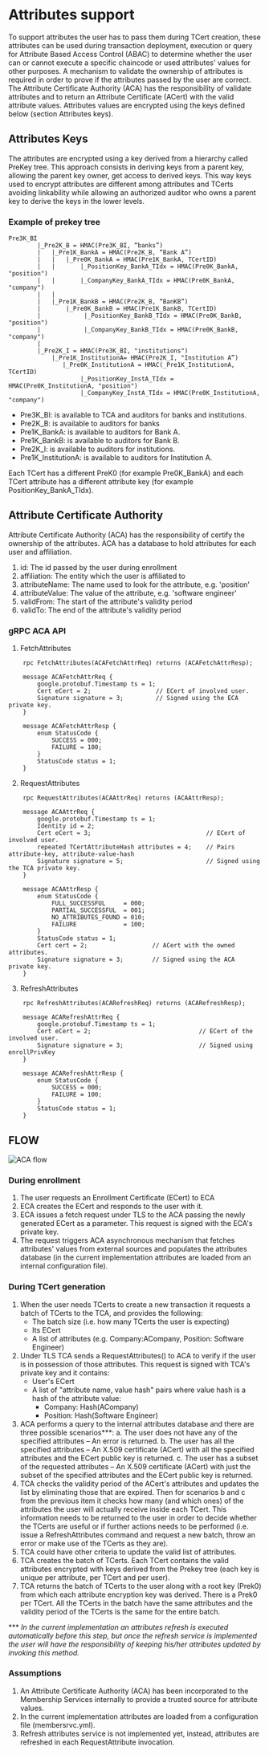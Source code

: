 # Attributes support

To support attributes the user has to pass them during TCert creation, these attributes can be used  during transaction deployment, execution or query for Attribute Based Access Control (ABAC) to determine whether the user can or cannot execute a specific chaincode  or used attributes' values for other purposes. A mechanism to validate the ownership of attributes is required in order to prove if the attributes passed by the user are correct. The Attribute Certificate Authority (ACA) has the responsibility of validate attributes and to return an Attribute Certificate (ACert) with the valid attribute values.
Attributes values are encrypted using the keys defined below (section Attributes keys).

## Attributes Keys

The attributes are encrypted using a key derived from a hierarchy called PreKey tree. This approach consists in deriving keys from a parent key, allowing the parent key owner, get access to derived keys. This way keys used to encrypt attributes are different among attributes and TCerts avoiding linkability while allowing an authorized auditor who owns a parent key to derive the keys in the lower levels.  


### Example of prekey tree

    Pre3K_BI
            |_Pre2K_B = HMAC(Pre3K_BI, “banks”)
            |   |_Pre1K_BankA = HMAC(Pre2K_B, “Bank A”)
            |   |   |_Pre0K_BankA = HMAC(Pre1K_BankA, TCertID)
            |   |       |_PositionKey_BankA_TIdx = HMAC(Pre0K_BankA, "position")
            |   |       |_CompanyKey_BankA_TIdx = HMAC(Pre0K_BankA, "company")
            |   |
            |   |_Pre1K_BankB = HMAC(Pre2K_B, “BanKB”)
            |       |_Pre0K_BankB = HMAC(Pre1K_BankB, TCertID)
            |            |_PositionKey_BankB_TIdx = HMAC(Pre0K_BankB, "position")
            |            |_CompanyKey_BankB_TIdx = HMAC(Pre0K_BankB, "company")
            |
            |_Pre2K_I = HMAC(Pre3K_BI, "institutions")
                |_Pre1K_InstitutionA= HMAC(Pre2K_I, "Institution A”)
                   |_Pre0K_InstitutionA = HMAC(_Pre1K_InstitutionA, TCertID)
                        |_PositionKey_InstA_TIdx = HMAC(Pre0K_InstitutionA, "position")
                        |_CompanyKey_InstA_TIdx = HMAC(Pre0K_InstitutionA, "company")

- Pre3K_BI: is available to TCA and auditors for banks and institutions.
- Pre2K_B: is available to auditors for banks
- Pre1K_BankA: is available to auditors for Bank A.
- Pre1K_BankB: is available to auditors for Bank B.
- Pre2K_I: is available to auditors for institutions.
- Pre1K_InstitutionA: is available to auditors for Institution A.

Each TCert has a different PreK0 (for example Pre0K_BankA) and each TCert attribute has a different attribute key (for example PositionKey_BankA_TIdx).

## Attribute Certificate Authority

Attribute Certificate Authority (ACA) has the responsibility of certify the ownership of the attributes. ACA has a database to hold attributes for each user and affiliation.

1. id: The id passed by the user during enrollment
2. affiliation: The entity which the user is affiliated to
3. attributeName: The name used to look for the attribute, e.g. 'position'
4. attributeValue: The value of the attribute, e.g. 'software engineer'
5. validFrom: The start of the attribute's validity period
6. validTo: The end of the attribute's validity period

### gRPC ACA API

1. FetchAttributes

```
    rpc FetchAttributes(ACAFetchAttrReq) returns (ACAFetchAttrResp);

    message ACAFetchAttrReq {
        google.protobuf.Timestamp ts = 1;
        Cert eCert = 2;                  // ECert of involved user.
        Signature signature = 3;         // Signed using the ECA private key.
    }

    message ACAFetchAttrResp {
        enum StatusCode {
            SUCCESS = 000;
            FAILURE = 100;
        }
        StatusCode status = 1;
    }
```

2. RequestAttributes

```
    rpc RequestAttributes(ACAAttrReq) returns (ACAAttrResp);

    message ACAAttrReq {
        google.protobuf.Timestamp ts = 1;
        Identity id = 2;
        Cert eCert = 3;                                // ECert of involved user.
        repeated TCertAttributeHash attributes = 4;    // Pairs attribute-key, attribute-value-hash
        Signature signature = 5;                       // Signed using the TCA private key.
    }

    message ACAAttrResp {
        enum StatusCode {
            FULL_SUCCESSFUL     = 000;
            PARTIAL_SUCCESSFUL  = 001;
            NO_ATTRIBUTES_FOUND = 010;
            FAILURE	            = 100;
        }
        StatusCode status = 1;
        Cert cert = 2;                  // ACert with the owned attributes.
        Signature signature = 3;        // Signed using the ACA private key.
    }
```

3. RefreshAttributes

```
    rpc RefreshAttributes(ACARefreshReq) returns (ACARefreshResp);

    message ACARefreshAttrReq {
        google.protobuf.Timestamp ts = 1;
        Cert eCert = 2;                              // ECert of the involved user.
        Signature signature = 3;                     // Signed using enrollPrivKey
    }

    message ACARefreshAttrResp {
        enum StatusCode {
            SUCCESS = 000;
            FAILURE = 100;
	    }
        StatusCode status = 1;
    }
```

## FLOW

![ACA flow](../images/attributes_flow.png)

### During enrollment

1. The user requests an Enrollment Certificate (ECert) to ECA
2. ECA creates the ECert and responds to the user with it.
3. ECA issues a fetch request under TLS to the ACA passing the newly generated ECert as a parameter. This request is signed with the ECA's private key.
4. The request triggers ACA asynchronous mechanism that fetches attributes' values from external sources and populates the attributes database (in the current implementation attributes are loaded from an internal configuration file).

### During TCert generation

1. When the user needs TCerts to create a new transaction it requests a batch of TCerts to the TCA, and provides the following:
   * The batch size (i.e. how many TCerts the user is expecting)
   * Its ECert
   * A list of attributes (e.g. Company:ACompany, Position: Software Engineer)
2. Under TLS TCA sends a RequestAttributes() to ACA to verify if the user is in possession of those attributes. This request is signed with TCA's private key and it contains:
   * User's ECert
   * A list of "attribute name, value hash" pairs where value hash is a hash of the attribute value:
     * Company: Hash(ACompany)
     * Position: Hash(Software Engineer)
3. ACA performs a query to the internal attributes database and there are three possible scenarios***:
     a. The user does not have any of the specified attributes – An error is returned.
     b. The user has all the specified attributes – An X.509 certificate (ACert) with all the specified attributes and the ECert public key is returned.
     c. The user has a subset of the requested attributes – An X.509 certificate (ACert) with just the subset of the specified attributes and the ECert public key is returned.
3.  TCA checks the validity period of the ACert's attributes and updates the list by eliminating those that are expired. Then for scenarios b and c from the previous item it checks how many (and which ones) of the attributes the user will actually receive inside each TCert. This information needs to be returned to the user in order to decide whether the TCerts are useful or if further actions needs to be performed (i.e. issue a RefreshAttributes command and request a new batch, throw an error or make use of the TCerts as they are).
4.  TCA could have other criteria to update the valid list of attributes.
5.  TCA creates the batch of TCerts. Each TCert contains the valid attributes encrypted with keys derived from the Prekey tree (each key is unique per attribute, per TCert and per user).
6.  TCA returns the batch of TCerts to the user along with a root key (Prek0) from which each attribute encryption key was derived. There is a Prek0 per TCert. All the TCerts in the batch have the same attributes and the validity period of the TCerts is the same for the entire batch.

*** _In the current implementation an attributes refresh is executed automatically before this step, but once the refresh service is implemented the user will have the responsibility of keeping his/her attributes updated by invoking this method._

### Assumptions

1. An Attribute Certificate Authority (ACA) has been incorporated to the Membership Services internally to provide a trusted source for attribute values.
2. In the current implementation attributes are loaded from a configuration file (membersrvc.yml).
3. Refresh attributes service is not implemented yet, instead, attributes are refreshed in each RequestAttribute invocation.
